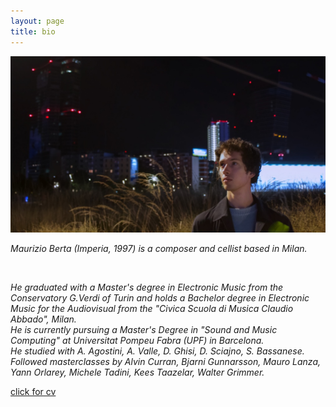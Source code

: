 ```yaml
---
layout: page
title: bio
---
```



![My image Name](0.jpg)
<p>

<em>Maurizio Berta (Imperia, 1997) is a composer and cellist based in Milan.

<br>

He graduated with a Master's degree in Electronic Music from the Conservatory G.Verdi of Turin and holds a Bachelor degree in Electronic Music for the Audiovisual from the "Civica Scuola di Musica Claudio Abbado", Milan. 
<br>
He is currently pursuing a Master's Degree in "Sound and Music Computing" at Universitat Pompeu Fabra (UPF) in Barcelona.
<br>
He studied with A. Agostini, A. Valle, D. Ghisi, D. Sciajno, S. Bassanese. Followed masterclasses by Alvin Curran, Bjarni Gunnarsson, Mauro Lanza, Yann Orlarey, Michele Tadini, Kees Taazelar, Walter Grimmer.</em>
</p>

<a href="CV_MAURIZIO_BERTA.pdf" class="btn border-white bg-white fw-bold">click for cv</a>

